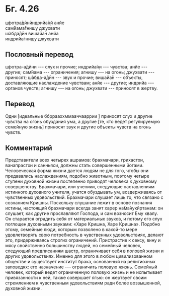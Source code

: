 # Бг. 4.26
ш́ротра̄дӣнӣндрийа̄н̣й анйе<br/>
сам̇йама̄гнишу джухвати<br/>
ш́абда̄дӣн вишайа̄н анйа<br/>
индрийа̄гнишу джухвати
## Пословный перевод

ш́ротра-а̄дӣни --- слух и прочие; индрийа̄н̣и --- чувства; анйе --- другие;
сам̇йама --- ограничения; агнишу --- на огонь; джухвати --- приносят;
ш́абда-а̄дӣн --- звук и прочие; вишайа̄н --- объекты, доставляющие
наслаждение чувствам; анйе --- другие; индрийа --- органов чувств;
агнишу --- на огонь; джухвати --- приносят в жертву.

## Перевод

Одни \[идеальные ббррааххммааччааррии \] приносят слух и другие чувства
на огонь обуздания ума, а другие \[те, кто ведет регулируемую семейную
жизнь\] приносят звук и другие объекты чувств на огонь чувств.

## Комментарий

Представители всех четырех ашрамов: брахмачари, грихастхи, ванапрастхи и
санньяси, должны стать совершенными йогами. Человеческая форма жизни
дается людям не для того, чтобы они предавались наслаждениям, подобно
животным, поэтому четыре ступени духовной жизни постепенно приводят
человека к духовному совершенству. Брахмачари, или ученики, следующие
наставлениям истинного духовного учителя, учатся обуздывать ум,
воздерживаясь от чувственных удовольствий. Брахмачари слушает лишь то,
что связано с сознанием Кришны. Поскольку слушание лежит в основе
познания истины, настоящий брахмачари всегда занят харер на̄ма̄нукӣртанам:
он слушает, как другие прославляют Господа, и сам возносит Ему хвалу. Он
старается оградить себя от материальных звуков, и потому его слух
поглощен духовными звуками: «Харе Кришна, Харе Кришна». Подобно этому,
семейные люди, которым позволено в какой-то мере удовлетворять свою
потребность в чувственных удовольствиях, делают это, придерживаясь
строгих ограничений. Пристрастие к сексу, вину и мясу свойственно
большинству людей, но семейный человек, следующий предписаниям шастр,
ограничивает себя в половой жизни и других удовольствиях. Именно для
этого в любом цивилизованном обществе и существует институт брака,
основанный на религиозных заповедях: его назначение --- ограничить
половую жизнь. Семейный человек, который ведет ограниченную половую
жизнь и не испытывает привязанности к ней, также совершает ягью: он
жертвует своим стремлением к чувственным удовольствиям ради более
возвышенной, духовной жизни.

